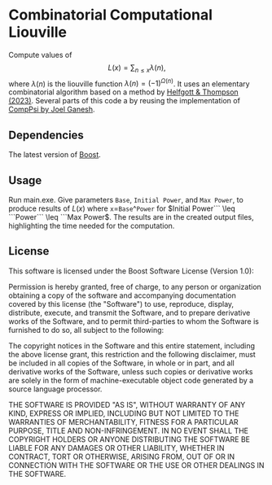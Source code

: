 # Combinatorial Computational Liouville

Compute values of $$L(x)=\sum_{n \leq x} \lambda(n),$$ where $\lambda(n)$ is the liouville function $\lambda(n)=(-1)^{\Omega(n)}$. It uses an elementary combinatorial algorithm based on a method by [Helfgott & Thompson (2023)](https://link.springer.com/article/10.1007/s40993-022-00408-8). Several parts of this code a by reusing the implementation of [CompPsi by Joel Ganesh](https://github.com/JoelGanesh/CompPsi/tree/master).

## Dependencies

The latest version of [Boost](https://www.boost.org/users/download/).
## Usage

Run main.exe. Give parameters ```Base```, ```Initial Power```, and ```Max Power```, to produce results of $L(x)$ where ```x```=```Base```^```Power``` for $```Initial Power``` \leq ```Power``` \leq ```Max Power```$. The results are in the created output files, highlighting the time needed for the computation.

## License

This software is licensed under the Boost Software License (Version 1.0):

Permission is hereby granted, free of charge, to any person or organization
obtaining a copy of the software and accompanying documentation covered by
this license (the "Software") to use, reproduce, display, distribute,
execute, and transmit the Software, and to prepare derivative works of the
Software, and to permit third-parties to whom the Software is furnished to
do so, all subject to the following:

The copyright notices in the Software and this entire statement, including
the above license grant, this restriction and the following disclaimer,
must be included in all copies of the Software, in whole or in part, and
all derivative works of the Software, unless such copies or derivative
works are solely in the form of machine-executable object code generated by
a source language processor.

THE SOFTWARE IS PROVIDED "AS IS", WITHOUT WARRANTY OF ANY KIND, EXPRESS OR
IMPLIED, INCLUDING BUT NOT LIMITED TO THE WARRANTIES OF MERCHANTABILITY,
FITNESS FOR A PARTICULAR PURPOSE, TITLE AND NON-INFRINGEMENT. IN NO EVENT
SHALL THE COPYRIGHT HOLDERS OR ANYONE DISTRIBUTING THE SOFTWARE BE LIABLE
FOR ANY DAMAGES OR OTHER LIABILITY, WHETHER IN CONTRACT, TORT OR OTHERWISE,
ARISING FROM, OUT OF OR IN CONNECTION WITH THE SOFTWARE OR THE USE OR OTHER
DEALINGS IN THE SOFTWARE.

